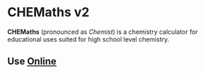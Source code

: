 # CHEMaths v2
**CHEMaths** (pronounced as *Chemist*) 
is a chemistry calculator for educational uses
suited for high school level chemistry.

## Use [Online](https://chemaths-v2.herokuapp.com/)

